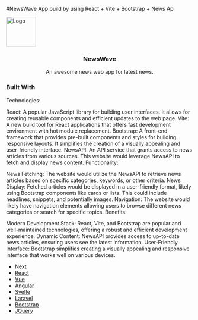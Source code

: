 #NewsWave App build by using React + Vite + Bootstrap + News Api 

           
<img src="screen" alt="Logo" width="80" height="80">
</a>
<h3 align="center">NewsWave</h3>
<p align="center">
An awesome news web app for latest news.

</div>

 ### Built With

Technologies:

React: A popular JavaScript library for building user interfaces. It allows for creating reusable components and efficient updates to the web page.
Vite: A new build tool for React applications that offers fast development environment with hot module replacement.
Bootstrap: A front-end framework that provides pre-built components and styles for building responsive layouts. It simplifies the creation of a visually appealing and user-friendly interface.
NewsAPI: An API service that grants access to news articles from various sources. This website would leverage NewsAPI to fetch and display news content.
Functionality:

News Fetching: The website would utilize the NewsAPI to retrieve news articles based on specific categories, keywords, or other criteria.
News Display: Fetched articles would be displayed in a user-friendly format, likely using Bootstrap components like cards or lists. This could include headlines, snippets, and potentially images.
Navigation: The website would likely have navigation elements allowing users to browse different news categories or search for specific topics.
Benefits:

Modern Development Stack: React, Vite, and Bootstrap are popular and well-maintained technologies, offering a robust and efficient development experience.
Dynamic Content: NewsAPI provides access to up-to-date news articles, ensuring users see the latest information.
User-Friendly Interface: Bootstrap simplifies creating a visually appealing and responsive interface that works well on various devices.

- [Next](https://nextjs.org)
- [React](https://reactjs.org)
- [Vue](https://vuejs.org)
- [Angular](https://angular.io)
- [Svelte](https://svelte.dev)
- [Laravel](https://laravel.com)
- [Bootstrap](https://getbootstrap.com)
- [JQuery](https://jquery.com)

